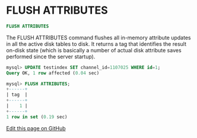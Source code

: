 # FLUSH ATTRIBUTES

```sql
FLUSH ATTRIBUTES
```

The FLUSH ATTRIBUTES command flushes all in-memory attribute updates in all the active disk tables to disk. It returns a tag that identifies the result on-disk state (which is basically a number of actual disk attribute saves performed since the server startup).

```sql
mysql> UPDATE testindex SET channel_id=1107025 WHERE id=1;
Query OK, 1 row affected (0.04 sec)

mysql> FLUSH ATTRIBUTES;
+------+
| tag  |
+------+
|    1 |
+------+
1 row in set (0.19 sec)
```

[Edit this page on GitHub](https://github.com/manticoresoftware/manticoresearch/tree/master/manual/Securing_and_compacting_a_table/Flushing_attributes.md)

<!-- proofread -->